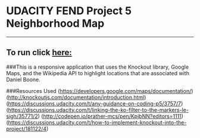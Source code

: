 # UDACITY FEND Project 5 Neighborhood Map
-----------------------------------------
## To run click [here:](http://jmcole.github.io/Neighborhood-Map/index.html)


###This is a responsive application that uses the Knockout library, Google Maps, and the Wikipedia API to highlight locations that are associated with Daniel Boone.

###Resources Used
(https://developers.google.com/maps/documentation/)
(http://knockoutjs.com/documentation/introduction.html)
(https://discussions.udacity.com/t/any-guidance-on-coding-p5/3757/7)
(https://discussions.udacity.com/t/linking-the-ko-filter-to-the-markers-le-sigh/35771/2)
(http://codepen.io/prather-mcs/pen/KpjbNN?editors=1111)
(https://discussions.udacity.com/t/how-to-implement-knockout-into-the-project/181122/4)
